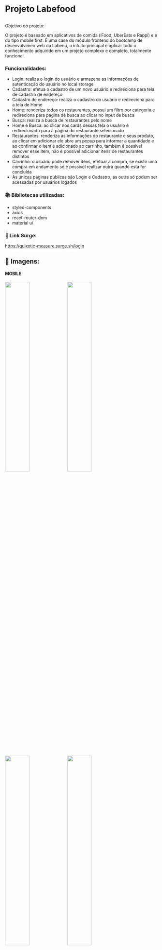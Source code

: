 #  Projeto Labefood



## 

Objetivo do projeto:

O projeto é baseado em aplicativos de comida (iFood, UberEats e Rappi) e é do tipo mobile first. É uma case do módulo frontend do bootcamp de desenvolvimen web da Labenu, o intuito principal é aplicar todo o conhecimento adquirido em um projeto complexo e completo, totalmente funcional.



### Funcionalidades:

- Login: realiza o login do usuário e armazena as informações de autenticação do usuário no local storage
- Cadastro: efetua o cadastro de um novo usuário e redireciona para tela de cadastro de endereço
- Cadastro de endereço: realiza o cadastro do usuário e redireciona para a tela de Home
- Home: renderiza todos os restaurantes, possui um filtro por categoria e redireciona para página de busca ao clicar no input de busca
- Busca: realiza a busca de restaurantes pelo nome
- Home e Busca: ao clicar nos cards dessas tela o usuário é redirecionado para a página do restaurante selecionado
- Restaurantes: renderiza as informações do restaurante e seus produto, ao clicar em adicionar ele abre um popup para informar a quantidade e ao confirmar o item é adicionado ao carrinho, também é possível remover esse item, não é possível adicionar itens de restaurantes distintos
- Carrinho: o usuário pode remover itens, efetuar a compra, se existir uma compra em andamento só é possível realizar outra quando está for concluída
- As únicas páginas públicas são Login e Cadastro, as outra só podem ser acessadas por usuários logados

### 📚 Bibliotecas utilizadas:

- styled-components
- axios
- react-router-dom
- material ui


### 🔗 Link Surge:

https://quixotic-measure.surge.sh/login

## 📸 Imagens:
   
#### MOBILE
<img src="https://cdn.zeplin.io/5dd5ab8e5fb2a0060f81698f/screens/305D536F-3D4B-41C4-9515-0D7E937851D9.png" width="40%"> 
<img src="https://cdn.zeplin.io/5dd5ab8e5fb2a0060f81698f/screens/0C399FC7-C26B-4FFE-B045-4515546F9D48.png" width="40%">
<img src="https://cdn.zeplin.io/5dd5ab8e5fb2a0060f81698f/screens/9346534B-AE62-4C91-AFFB-3F6436879A84.png" width="40%">
<img src="https://cdn.zeplin.io/5dd5ab8e5fb2a0060f81698f/screens/B67789AC-54DC-4344-8182-F821DA515326.png" width="40%">
<img src="https://cdn.zeplin.io/5dd5ab8e5fb2a0060f81698f/screens/2CF6CED4-42F7-4CE1-9588-A591FEEFCE05.png" width="40%">
<img src="https://cdn.zeplin.io/5dd5ab8e5fb2a0060f81698f/screens/6F48A4D0-C35B-4BD8-9D59-B769FFA7D7EB.png" width="40%">
<img src="https://cdn.zeplin.io/5dd5ab8e5fb2a0060f81698f/screens/19CA9177-9298-459C-90D9-F461B8727E32.png" width="40%">
<img src="https://cdn.zeplin.io/5dd5ab8e5fb2a0060f81698f/screens/F90DEC46-5AFF-4CA1-9A3F-22E0EA83EC24.png" width="40%">
<img src="https://cdn.zeplin.io/5dd5ab8e5fb2a0060f81698f/screens/65D8F074-801D-4FBD-BEEB-111851AE7305.png" width="40%">
<img src="https://cdn.zeplin.io/5dd5ab8e5fb2a0060f81698f/screens/D6CACC21-1A2B-45CC-86DA-CAE3DE2FB03B.png" width="40%">
<img src="https://cdn.zeplin.io/5dd5ab8e5fb2a0060f81698f/screens/4D22B726-AD5F-4B08-AB85-35BB7CF02B20.png" width="40%">




